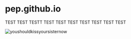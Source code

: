 # pep.github.io

TEST TEST TESTT TEST TEST TEST TEST TEST TEST TEST

![youshouldkissyoursisternow](https://github.com/el-pep/pep.github.io/assets/76918271/024beacb-b6e7-4c61-bc59-dc8b754fc7f7)

